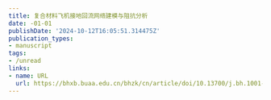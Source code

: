 ```yaml
---
title: 复合材料飞机接地回流网络建模与阻抗分析
date: -01-01
publishDate: '2024-10-12T16:05:51.314475Z'
publication_types:
- manuscript
tags:
- /unread
links:
- name: URL
  url: https://bhxb.buaa.edu.cn/bhzk/cn/article/doi/10.13700/j.bh.1001-5965.2020.0083
---
```

